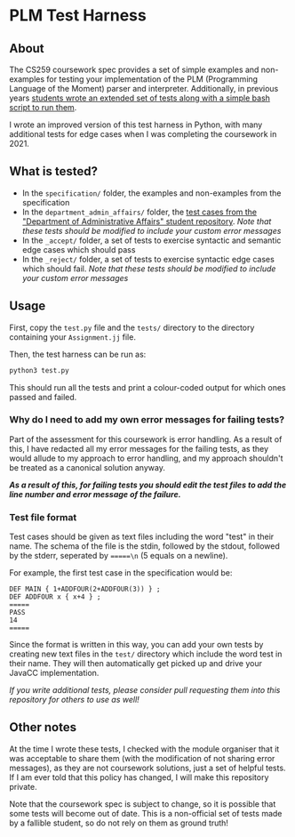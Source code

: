 # PLM Test Harness

## About

The CS259 coursework spec provides a set of simple examples
and non-examples for testing your implementation of the PLM
(Programming Language of the Moment) parser and interpreter.
Additionally, in previous years
[students wrote an extended set of tests along with a simple bash script to run them](https://github.com/Department-of-Administrative-Affairs/CS259-tests).

I wrote an improved version of this test harness in Python,
with many additional tests for edge cases when I was completing
the coursework in 2021.

## What is tested?

- In the `specification/` folder, the examples and non-examples from the specification
- In the `department_admin_affairs/` folder, the [test cases from the "Department of Administrative Affairs" student repository](https://github.com/Department-of-Administrative-Affairs/CS259-tests/tree/master/testprograms). *Note that these tests should be modified to include your custom error messages*
- In the `_accept/` folder, a set of tests to exercise syntactic and semantic edge cases which should pass
- In the `_reject/` folder, a set of tests to exercise syntactic edge cases which should fail. *Note that these tests should be modified to include your custom error messages*

## Usage

First, copy the `test.py` file and the `tests/` directory to the directory
containing your `Assignment.jj` file.

Then, the test harness can be run as:

```bash
python3 test.py
```

This should run all the tests and print a colour-coded output for which
ones passed and failed.

### Why do I need to add my own error messages for failing tests?

Part of the assessment for this coursework is error handling. As a result
of this, I have redacted all my error messages for the failing tests, as
they would allude to my approach to error handling, and my approach
shouldn't be treated as a canonical solution anyway.

***As a result of this, for failing tests you should edit the test files
to add the line number and error message of the failure.***

### Test file format

Test cases should be given as text files including the word "test" in
their name. The schema of the file is the stdin, followed by the stdout,
followed by the stderr, seperated by `=====\n` (5 equals on a newline).

For example, the first test case in the specification would be:

```test
DEF MAIN { 1+ADDFOUR(2+ADDFOUR(3)) } ;
DEF ADDFOUR x { x+4 } ;
=====
PASS
14
=====
```

Since the format is written in this way, you can add your own tests by creating
new text files in the `test/` directory which include the word test in their
name. They will then automatically get picked up and drive your JavaCC implementation.

*If you write additional tests, please consider pull requesting them into this
repository for others to use as well!*

## Other notes

At the time I wrote these tests, I checked with the module
organiser that it was acceptable to share them (with the
modification of not sharing error messages), as they are not
coursework solutions, just a set of helpful tests. If I am
ever told that this policy has changed, I will make this
repository private.

Note that the coursework spec is subject to change, so it
is possible that some tests will become out of date. This
is a non-official set of tests made by a fallible student,
so do not rely on them as ground truth!

